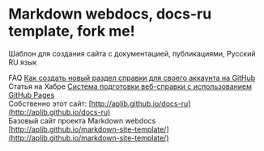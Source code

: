 Markdown webdocs, docs-ru template, fork me!
=======
Шаблон для создания сайта с документацией, публикациями, Русский RU язык  

FAQ [Как создать новый раздел справки для своего аккаунта на GitHub](http://aplib.github.io/docs-ru/faq#создать-онлайн-справку-на-github)  
Статья на Хабре [Cистема подготовки веб-справки с использованием GitHub Pages](http://habrahabr.ru/post/205364/)  
Собственно этот сайт: [http://aplib.github.io/docs-ru](http://aplib.github.io/docs-ru)  
Базовый сайт проекта Markdown webdocs [http://aplib.github.io/markdown-site-template/](http://aplib.github.io/markdown-site-template/)  
